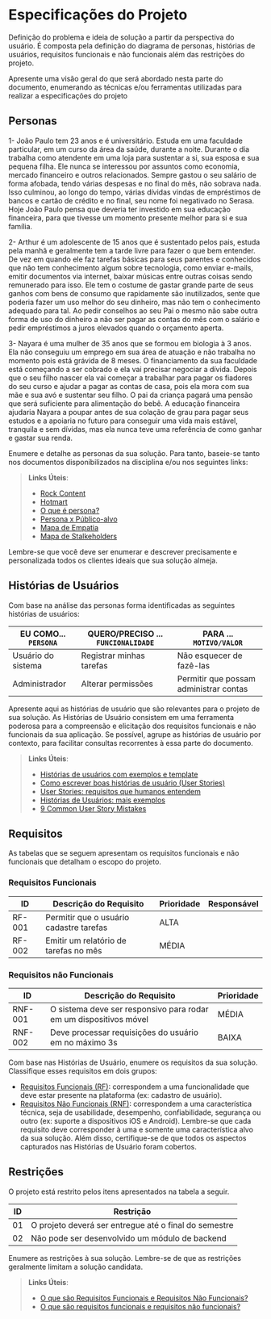 # Especificações do Projeto

Definição do problema e ideia de solução a partir da perspectiva do usuário. É composta pela definição do  diagrama de personas, histórias de usuários, requisitos funcionais e não funcionais além das restrições do projeto.

Apresente uma visão geral do que será abordado nesta parte do documento, enumerando as técnicas e/ou ferramentas utilizadas para realizar a especificações do projeto

## Personas

1- João Paulo tem 23 anos e é universitário. Estuda em uma faculdade particular, em um curso da área da saúde, durante a noite. Durante o dia trabalha como atendente em uma loja para sustentar a si, sua esposa e sua pequena filha. Ele nunca se interessou por assuntos como economia, mercado financeiro e outros relacionados. Sempre gastou o seu salário de forma afobada, tendo várias despesas e no final do mês, não sobrava nada. Isso culminou, ao longo do tempo, várias dívidas vindas de empréstimos de bancos e cartão de crédito e no final, seu nome foi negativado no Serasa. Hoje João Paulo pensa que deveria ter investido em sua educação financeira, para que tivesse um momento presente melhor para si e sua família. 

2- Arthur é um adolescente de 15 anos que é sustentado pelos pais, estuda pela manhã e geralmente tem a tarde livre para fazer o que bem entender. De vez em quando ele faz tarefas básicas para seus parentes e conhecidos que não tem conhecimento algum sobre tecnologia, como enviar e-mails, emitir documentos via internet, baixar músicas entre outras coisas sendo remunerado para isso.  Ele tem o costume de gastar grande parte de seus ganhos com bens de consumo que rapidamente são inutilizados, sente que poderia fazer um uso melhor do seu dinheiro, mas não tem o conhecimento adequado para tal. Ao pedir conselhos ao seu Pai o mesmo não sabe outra forma de uso  do dinheiro a não ser pagar as contas do mês com o salário e pedir empréstimos a juros elevados quando o orçamento aperta.

3- Nayara é uma mulher de 35 anos que se formou em biologia à 3 anos. Ela não conseguiu um emprego em sua área de atuação e não trabalha no momento pois está grávida de 8 meses. O financiamento da sua faculdade está começando a ser cobrado e ela vai precisar negociar a dívida. Depois que o seu filho nascer ela vai começar a trabalhar para pagar os fiadores do seu curso e ajudar a pagar as contas de casa, pois ela mora com sua mãe e sua avó e sustentar seu filho. O pai da criança pagará uma pensão que será suficiente para alimentação do bebê. A educação financeira ajudaria Nayara a poupar antes de sua colação de grau para pagar seus estudos e a apoiaria no futuro para conseguir uma vida mais estável, tranquila e sem dívidas, mas ela nunca teve uma referência de como ganhar e gastar sua renda.


Enumere e detalhe as personas da sua solução. Para tanto, baseie-se tanto nos documentos disponibilizados na disciplina e/ou nos seguintes links:

> **Links Úteis**:
> - [Rock Content](https://rockcontent.com/blog/personas/)
> - [Hotmart](https://blog.hotmart.com/pt-br/como-criar-persona-negocio/)
> - [O que é persona?](https://resultadosdigitais.com.br/blog/persona-o-que-e/)
> - [Persona x Público-alvo](https://flammo.com.br/blog/persona-e-publico-alvo-qual-a-diferenca/)
> - [Mapa de Empatia](https://resultadosdigitais.com.br/blog/mapa-da-empatia/)
> - [Mapa de Stalkeholders](https://www.racecomunicacao.com.br/blog/como-fazer-o-mapeamento-de-stakeholders/)
>
Lembre-se que você deve ser enumerar e descrever precisamente e personalizada todos os clientes ideais que sua solução almeja.

## Histórias de Usuários

Com base na análise das personas forma identificadas as seguintes histórias de usuários:

|EU COMO... `PERSONA`| QUERO/PRECISO ... `FUNCIONALIDADE` |PARA ... `MOTIVO/VALOR`                 |
|--------------------|------------------------------------|----------------------------------------|
|Usuário do sistema  | Registrar minhas tarefas           | Não esquecer de fazê-las               |
|Administrador       | Alterar permissões                 | Permitir que possam administrar contas |

Apresente aqui as histórias de usuário que são relevantes para o projeto de sua solução. As Histórias de Usuário consistem em uma ferramenta poderosa para a compreensão e elicitação dos requisitos funcionais e não funcionais da sua aplicação. Se possível, agrupe as histórias de usuário por contexto, para facilitar consultas recorrentes à essa parte do documento.

> **Links Úteis**:
> - [Histórias de usuários com exemplos e template](https://www.atlassian.com/br/agile/project-management/user-stories)
> - [Como escrever boas histórias de usuário (User Stories)](https://medium.com/vertice/como-escrever-boas-users-stories-hist%C3%B3rias-de-usu%C3%A1rios-b29c75043fac)
> - [User Stories: requisitos que humanos entendem](https://www.luiztools.com.br/post/user-stories-descricao-de-requisitos-que-humanos-entendem/)
> - [Histórias de Usuários: mais exemplos](https://www.reqview.com/doc/user-stories-example.html)
> - [9 Common User Story Mistakes](https://airfocus.com/blog/user-story-mistakes/)

## Requisitos

As tabelas que se seguem apresentam os requisitos funcionais e não funcionais que detalham o escopo do projeto.

### Requisitos Funcionais

|ID    | Descrição do Requisito  | Prioridade | Responsável |
|------|-----------------------------------------|----| ----|
|RF-001| Permitir que o usuário cadastre tarefas | ALTA |  |
|RF-002| Emitir um relatório de tarefas no mês   | MÉDIA | |


### Requisitos não Funcionais

|ID     | Descrição do Requisito  |Prioridade |
|-------|-------------------------|----|
|RNF-001| O sistema deve ser responsivo para rodar em um dispositivos móvel | MÉDIA | 
|RNF-002| Deve processar requisições do usuário em no máximo 3s |  BAIXA | 

Com base nas Histórias de Usuário, enumere os requisitos da sua solução. Classifique esses requisitos em dois grupos:

- [Requisitos Funcionais
 (RF)](https://pt.wikipedia.org/wiki/Requisito_funcional):
 correspondem a uma funcionalidade que deve estar presente na
  plataforma (ex: cadastro de usuário).
- [Requisitos Não Funcionais
  (RNF)](https://pt.wikipedia.org/wiki/Requisito_n%C3%A3o_funcional):
  correspondem a uma característica técnica, seja de usabilidade,
  desempenho, confiabilidade, segurança ou outro (ex: suporte a
  dispositivos iOS e Android).
Lembre-se que cada requisito deve corresponder à uma e somente uma
característica alvo da sua solução. Além disso, certifique-se de que
todos os aspectos capturados nas Histórias de Usuário foram cobertos.

## Restrições

O projeto está restrito pelos itens apresentados na tabela a seguir.

|ID| Restrição                                             |
|--|-------------------------------------------------------|
|01| O projeto deverá ser entregue até o final do semestre |
|02| Não pode ser desenvolvido um módulo de backend        |


Enumere as restrições à sua solução. Lembre-se de que as restrições geralmente limitam a solução candidata.

> **Links Úteis**:
> - [O que são Requisitos Funcionais e Requisitos Não Funcionais?](https://codificar.com.br/requisitos-funcionais-nao-funcionais/)
> - [O que são requisitos funcionais e requisitos não funcionais?](https://analisederequisitos.com.br/requisitos-funcionais-e-requisitos-nao-funcionais-o-que-sao/)
